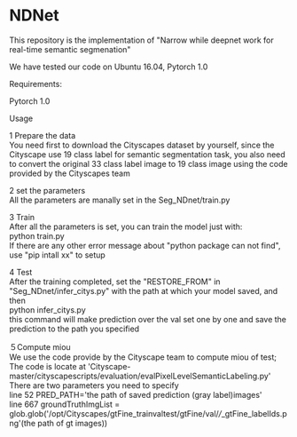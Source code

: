 # NDNet
This repository is the implementation of "Narrow while deepnet work for real-time semantic segmenation"

We have tested our code on Ubuntu 16.04, Pytorch 1.0


Requirements:

Pytorch 1.0

Usage

1 Prepare the data  
You need first to download the Cityscapes dataset by yourself, since the Cityscape use 19 class label for semantic segmentation task, you also need to convert the original 33 class label image to 19 class image using the code provided by the Cityscapes team

2 set the parameters  
All the parameters are manally set in the Seg_NDnet/train.py

3 Train  
After all the parameters is set, you can train the model just with:   
python train.py  
If there are any other error message about "python package can not find", use "pip intall xx" to setup   

4 Test  
After the training completed, set the "RESTORE_FROM" in "Seg_NDnet/infer_citys.py" with the path at which your model saved, and then    
python infer_citys.py  
this command will make prediction over the val set one by one and save the prediction to the path you specified

５Compute miou  
We use the code provide by the Cityscape team to compute miou of test;  
The code is locate at 'Cityscape-master/cityscapescripts/evaluation/evalPixelLevelSemanticLabeling.py'  
There are two parameters you need to specify    
line 52 PRED_PATH='the path of saved prediction (gray label)images'  
line 667  groundTruthImgList = glob.glob('/opt/Cityscapes/gtFine_trainvaltest/gtFine/val/*/*_gtFine_labelIds.png'(the path of gt images))




